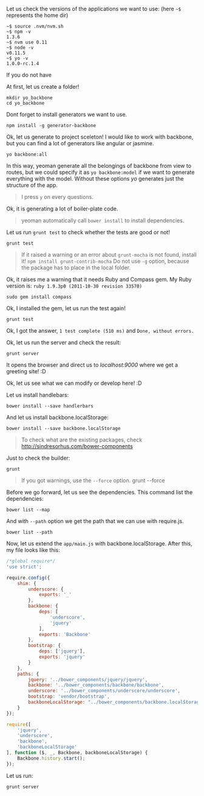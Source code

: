 Let us check the versions of the applications we want to use: (here `~$` represents the home dir)

    ~$ source .nvm/nvm.sh
    ~$ npm -v
    1.3.6
    ~$ nvm use 0.11
    ~$ node -v
    v0.11.5
    ~$ yo -v
    1.0.0-rc.1.4

If you do not have

At first, let us create a folder!

    mkdir yo_backbone
    cd yo_backbone

Dont forget to install generators we want to use.

    npm install -g generator-backbone

Ok, let us generate to project sceleton!
I would like to work with backbone, but you can find a lot of generators like angular or jasmine.

    yo backbone:all

In this way, yeoman generate all the belongings of backbone from view to routes, but we could specify it as `yo backbone:model` if we want to generate everything with the model. Without these options *yo* generates just the structure of the app.

> I press `y` on every questions.

Ok, it is generating a lot of boiler-plate code.

> yeoman automatically call `bower install` to install dependencies.

Let us run `grunt test` to check whether the tests are good or not!

    grunt test

> If it raised a warning or an error about `grunt-mocha` is not found, install it!
> `npm install grunt-contrib-mocha`
> Do not use `-g` option, because the package has to place in the local folder.

Ok, it raises me a warning that it needs Ruby and Compass gem.
My Ruby version is: `ruby 1.9.3p0 (2011-10-30 revision 33570)`

    sudo gem install compass

Ok, I installed the gem, let us run the test again!

    grunt test

Ok, I got the answer, `1 test complete (510 ms)` and `Done, without errors.`

Ok, let us run the server and check the result:

    grunt server

It opens the browser and direct us to *localhost:9000* where we get a greeting site! :D

Ok, let us see what we can modify or develop here! :D

Let us install handlebars:

    bower install --save handlerbars

And let us install backbone.localStorage:

    bower install --save backbone.localStorage

> To check what are the existing packages, check http://sindresorhus.com/bower-components

Just to check the builder:

    grunt

>If you got warnings, use the `--force` option.
    grunt --force

Before we go forward, let us see the dependencies. This command list the dependencies:

    bower list --map

And with `--path` option we get the path that we can use with require.js.

    bower list --path

Now, let us extend the `app/main.js` with backbone.localStorage. After this, my file looks like this:

``` javascript
/*global require*/
'use strict';

require.config({
    shim: {
        underscore: {
            exports: '_'
        },
        backbone: {
            deps: [
                'underscore',
                'jquery'
            ],
            exports: 'Backbone'
        },
        bootstrap: {
            deps: ['jquery'],
            exports: 'jquery'
        }
    },
    paths: {
        jquery: '../bower_components/jquery/jquery',
        backbone: '../bower_components/backbone/backbone',
        underscore: '../bower_components/underscore/underscore',
        bootstrap: 'vendor/bootstrap',
        backboneLocalStorage: "../bower_components/backbone.localStorage/backbone.localStorage"
    }
});

require([
    'jquery',
    'underscore',
    'backbone',
    'backboneLocalStorage'
], function ($, _, Backbone, backboneLocalStorage) {
    Backbone.history.start();
});
```

Let us run:

    grunt server



